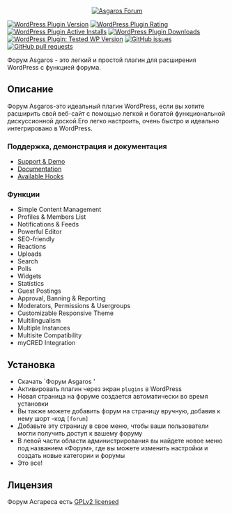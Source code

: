 <p align="center"><a href="https://yvsik.ru/forum  target="_blank" rel="noopener noreferrer"><img src="admin/images/logo.png" alt="Asgaros Forum"></a></p>

[![WordPress Plugin Version](https://img.shields.io/wordpress/plugin/v/asgaros-forum)](https://wordpress.org/plugins/asgaros-forum/)
[![WordPress Plugin Rating](https://img.shields.io/wordpress/plugin/rating/asgaros-forum)](https://wordpress.org/plugins/asgaros-forum/)
[![WordPress Plugin Active Installs](https://img.shields.io/wordpress/plugin/installs/asgaros-forum)](https://wordpress.org/plugins/asgaros-forum/)
[![WordPress Plugin Downloads](https://img.shields.io/wordpress/plugin/dy/asgaros-forum)](https://wordpress.org/plugins/asgaros-forum/)
[![WordPress Plugin: Tested WP Version](https://img.shields.io/wordpress/plugin/tested/asgaros-forum)](https://wordpress.org/plugins/asgaros-forum/)
[![GitHub issues](https://img.shields.io/github/issues-raw/Asgaros/asgaros-forum)](https://github.com/Asgaros/asgaros-forum/issues)
[![GitHub pull requests](https://img.shields.io/github/issues-pr-raw/Asgaros/asgaros-forum)](https://github.com/Asgaros/asgaros-forum/pulls)


Форум Asgaros - это легкий и простой плагин для расширения WordPress с функцией форума.

## Описание
Форум Asgaros-это идеальный плагин WordPress, если вы хотите расширить свой веб-сайт с помощью легкой и богатой функциональной дискуссионной доской.Его легко настроить, очень быстро и идеально интегрировано в WordPress.

### Поддержка, демонстрация и документация
* [Support & Demo](https://www.asgaros.de/support/)
* [Documentation](https://www.asgaros.de/docs/)
* [Available Hooks](hooks.md)


### Функции
* Simple Content Management
* Profiles & Members List
* Notifications & Feeds
* Powerful Editor
* SEO-friendly
* Reactions
* Uploads
* Search
* Polls
* Widgets
* Statistics
* Guest Postings
* Approval, Banning & Reporting
* Moderators, Permissions & Usergroups
* Customizable Responsive Theme
* Multilingualism
* Multiple Instances
* Multisite Compatibility
* myCRED Integration

## Установка
* Скачать `Форум Asgaros '
* Активировать плагин через экран `plugins` в WordPress
* Новая страница на форуме создается автоматически во время установки
* Вы также можете добавить форум на страницу вручную, добавив к нему шорт -код `[forum]`
* Добавьте эту страницу в свое меню, чтобы ваши пользователи могли получить доступ к вашему форуму
* В левой части области администрирования вы найдете новое меню под названием «Форум», где вы можете изменить настройки и создать новые категории и форумы
* Это все!

## Лицензия
Форум Асгареса есть [GPLv2 licensed](LICENSE)
